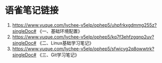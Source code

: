 # 语雀笔记链接
1. https://www.yuque.com/lychee-v5elp/ophep5/uhpfrkxgdmmg255z?singleDoc# 《一、基础环境配置》
2. https://www.yuque.com/lychee-v5elp/ophep5/kq7f3ehfzgqnp2uv?singleDoc# 《二、Linux基础学习笔记》
3. https://www.yuque.com/lychee-v5elp/ophep5/sfwicyg2q8owwtrk?singleDoc# 《三、Git学习笔记》